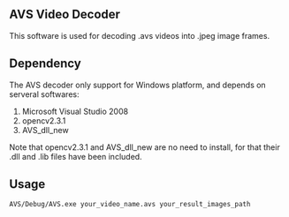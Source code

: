 ## AVS Video Decoder

This software is used for decoding .avs videos into .jpeg image frames.

## Dependency
The AVS decoder only support for Windows platform, and depends on serveral softwares:
1. Microsoft Visual Studio 2008
2. opencv2.3.1
3. AVS_dll_new

Note that opencv2.3.1 and AVS_dll_new are no need to install, for that their .dll and .lib files have been included.

## Usage
```bash
AVS/Debug/AVS.exe your_video_name.avs your_result_images_path
```

